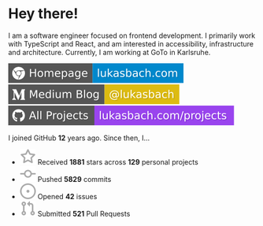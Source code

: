 # Hey there!

I am a software engineer focused on frontend development. I primarily work with TypeScript and React, and am interested in accessibility, infrastructure and architecture. Currently, I am working at GoTo in Karlsruhe.

[![Homepage](./icons/homepage.svg)](https://lukasbach.com)
[![Medium Blog](./icons/medium.svg)](https://medium.com/@lukasbach)
[![My Projects](./icons/projects.svg)](https://lukasbach.com/projects)

I joined GitHub **12** years ago. Since then, I...

- ![](./icons/star.svg) Received **1881** stars across **129** personal projects
- ![](./icons/commit.svg) Pushed **5829** commits
- ![](./icons/issues.svg) Opened **42** issues
- ![](./icons/pr.svg) Submitted **521** Pull Requests
